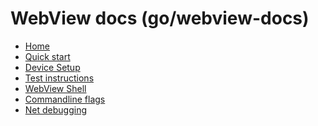 # WebView docs (go/webview-docs)

* [Home][home]
* [Quick start](/android_webview/docs/quick-start.md)
* [Device Setup](/android_webview/docs/device-setup.md)
* [Test instructions](/android_webview/docs/test-instructions.md)
* [WebView Shell](/android_webview/docs/webview-shell.md)
* [Commandline flags](/android_webview/docs/commandline-flags.md)
* [Net debugging](/android_webview/docs/net-debugging.md)

[home]: /android_webview/docs/README.md
[logo]: /android_webview/docs/images/webview_logo.png
